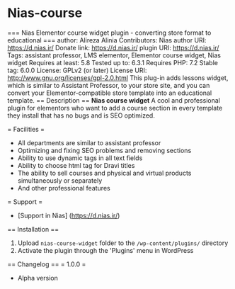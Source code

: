 # Nias-course
=== Nias Elementor course widget plugin - converting store format to educational ===
author: Alireza Alinia
Contributors: Nias
author URI: https://d.nias.ir/
Donate link: https://d.nias.ir/
plugin URI: https://d.nias.ir/
Tags: assistant professor, LMS elementor, Elementor course widget, Nias widget
Requires at least: 5.8
Tested up to: 6.3.1
Requires PHP: 7.2
Stable tag: 6.0.0
License: GPLv2 (or later)
License URI: http://www.gnu.org/licenses/gpl-2.0.html
This plug-in adds lessons widget, which is similar to Assistant Professor, to your store site, and you can convert your Elementor-compatible store template into an educational template.
== Description ==
**Nias course widget** A cool and professional plugin for elementors who want to add a course section in every template they install that has no bugs and is SEO optimized.

= Facilities =
* All departments are similar to assistant professor
* Optimizing and fixing SEO problems and removing sections
* Ability to use dynamic tags in all text fields
* Ability to choose html tag for Dravi titles
* The ability to sell courses and physical and virtual products simultaneously or separately
* And other professional features

 

= Support =
* [Support in Nias] (https://d.nias.ir/)

== Installation ==
1. Upload `nias-course-widget` folder to the `/wp-content/plugins/` directory
2. Activate the plugin through the 'Plugins' menu in WordPress

== Changelog ==
= 1.0.0 =
* Alpha version
